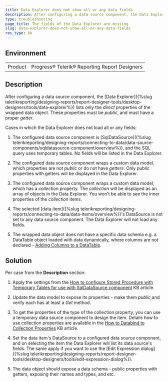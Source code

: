 ```yaml
---
title: Data Explorer does not show all or any data fields
description: After configuring a data source component, the Data Explorer lists only the direct properties of the wrapped data object. These properties must be public, and must have a proper getter.
type: troubleshooting
page_title: The fields of the Data Explorer are missing
slug: data-explorer-does-not-show-all-or-any-data-fields
res_type: kb
---
```


## Environment

<table>
	<tr>
		<td>Product</td>
		<td>Progress® Telerik® Reporting Report Designers</td>
	</tr>
</table>

## Description  
  
After configuring a data source component, the [Data Explorer]({%slug telerikreporting/designing-reports/report-designer-tools/desktop-designers/tools/data-explorer%}) lists only the *direct* properties of the wrapped data object. These properties must be *public*, and must have a proper *getter*.  
  
Cases in which the Data Explorer does not load all or any fields:  

1. The configured data source component is [SqlDataSource]({%slug telerikreporting/designing-reports/connecting-to-data/data-source-components/sqldatasource-component/overview%}), and the SQL query uses temporary tables. No fields will be listed in the Data Explorer.

2. The configured data source component wraps a custom data model, which properties are not *public* or do not have *getters*. Only public properties with getters will be displayed in the Data Explorer.

3. The configured data source component wraps a custom data model, which has a *collection* property. The *collection* will be displayed as an array of objects in the Data Explorer. You won't be able to see the inner properties of the *collection* items.

4. The selected [data item]({%slug telerikreporting/designing-reports/connecting-to-data/data-items/overview%})'s DataSource is not set to any data source component. The Data Explorer will not load any fields.

5. The wrapped data object does not have a specific data schema e.g. a DataTable object loaded with data dynamically, where columns are not declared - [Adding Columns to a DataTable](https://docs.microsoft.com/en-us/dotnet/framework/data/adonet/dataset-datatable-dataview/adding-columns-to-a-datatable?redirectedfrom=MSDN).

  
## Solution

Per case from the **Description** section:  

1. Apply the settings from the [How to configure Stored Procedure with Temporary Tables for use with SqlDataSource component](./use-temporary-tables-in-stored-procedure) KB article.

2. Update the data model to expose its properties - make them *public* and verify each has at least a *Get* method.

3. To get the properties of the type of the collection property, you can use a temporary data source component to design the item. Details how to use collection properties are available in the [How to Databind to Collection Properties](./how-to-databind-to-collection-properties) KB article.

4. Set the data item's DataSource to a configured data source component, and on selecting the item the Data Explorer will list its data source's fields. The same apply if you want to use the [Edit Expression dialog]({%slug telerikreporting/designing-reports/report-designer-tools/desktop-designers/tools/edit-expression-dialog%}).

5. The data object should expose a data schema - public properties with getters, exposing their names and types, and etc.
